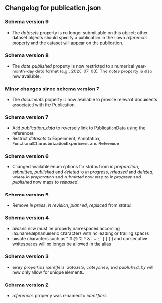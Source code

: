## Changelog for publication.json

### Schema version 9
* The *datasets* property is no longer submittable on this object; other dataset objects should specify a publication in their own *references* property and the dataset will appear on the publication.


### Schema version 8
* The *date_published* property is now restricted to a numerical year-month-day date format (e.g., 2020-07-08). The *notes* property is also now available.


### Minor changes since schema version 7
* The *documents* property is now available to provide relevant documents associated with the Publication.


### Schema version 7

* Add *publication_data* to reversely link to PublicationData using the references
* Restrict *datasets* to Experiment, Annotation, FunctionalCharacterizationExperiment and Reference

### Schema version 6

* Changed available enum options for *status* from *in preparation*, *submitted*, *published* and *deleted* to *in progress*, *released* and *deleted*, where *in preparation* and *submitted* now map to *in progress* and *published* now maps to *released*.

### Schema version 5

* Remove *in press*, *in revision*, *planned*, *replaced* from *status*


### Schema version 4

* *aliases* now must be properly namespaced according lab.name:alphanumeric characters with no leading or trailing spaces
* unsafe characters such as " # @ % ^ & | ~ ; ` [ ] { } and consecutive whitespaces will no longer be allowed in the alias

### Schema version 3

* array properties *identifers*, *datasets*, *categories*, and *published_by* will now only allow for unique elements.

### Schema version 2

* *references* property was renamed to *identifiers*
